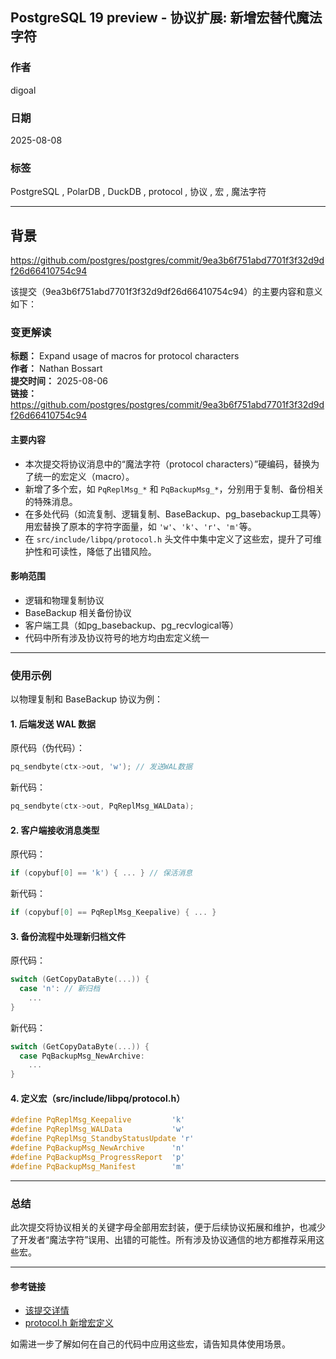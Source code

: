 ## PostgreSQL 19 preview - 协议扩展: 新增宏替代魔法字符  
                                          
### 作者                                          
digoal                                          
                                          
### 日期                                          
2025-08-08                                          
                                          
### 标签                                          
PostgreSQL , PolarDB , DuckDB , protocol , 协议 , 宏 , 魔法字符    
                                          
----                                          
                                          
## 背景       
https://github.com/postgres/postgres/commit/9ea3b6f751abd7701f3f32d9df26d66410754c94    
  
该提交（9ea3b6f751abd7701f3f32d9df26d66410754c94）的主要内容和意义如下：  
  
### 变更解读  
  
**标题：** Expand usage of macros for protocol characters    
**作者：** Nathan Bossart    
**提交时间：** 2025-08-06    
**链接：** https://github.com/postgres/postgres/commit/9ea3b6f751abd7701f3f32d9df26d66410754c94  
  
#### 主要内容  
  
- 本次提交将协议消息中的“魔法字符（protocol characters）”硬编码，替换为了统一的宏定义（macro）。  
- 新增了多个宏，如 `PqReplMsg_*` 和 `PqBackupMsg_*`，分别用于复制、备份相关的特殊消息。  
- 在多处代码（如流复制、逻辑复制、BaseBackup、pg_basebackup工具等）用宏替换了原本的字符字面量，如 `'w'`、`'k'`、`'r'`、`'m'`等。  
- 在 `src/include/libpq/protocol.h` 头文件中集中定义了这些宏，提升了可维护性和可读性，降低了出错风险。  
  
#### 影响范围  
- 逻辑和物理复制协议  
- BaseBackup 相关备份协议  
- 客户端工具（如pg_basebackup、pg_recvlogical等）  
- 代码中所有涉及协议符号的地方均由宏定义统一  
  
---  
  
### 使用示例  
  
以物理复制和 BaseBackup 协议为例：  
  
#### 1. 后端发送 WAL 数据  
  
原代码（伪代码）：  
```c  
pq_sendbyte(ctx->out, 'w'); // 发送WAL数据  
```  
新代码：  
```c  
pq_sendbyte(ctx->out, PqReplMsg_WALData);  
```  
  
#### 2. 客户端接收消息类型  
  
原代码：  
```c  
if (copybuf[0] == 'k') { ... } // 保活消息  
```  
新代码：  
```c  
if (copybuf[0] == PqReplMsg_Keepalive) { ... }  
```  
  
#### 3. 备份流程中处理新归档文件  
  
原代码：  
```c  
switch (GetCopyDataByte(...)) {  
  case 'n': // 新归档  
    ...  
}  
```  
新代码：  
```c  
switch (GetCopyDataByte(...)) {  
  case PqBackupMsg_NewArchive:  
    ...  
}  
```  
  
#### 4. 定义宏（src/include/libpq/protocol.h）  
```c  
#define PqReplMsg_Keepalive         'k'  
#define PqReplMsg_WALData           'w'  
#define PqReplMsg_StandbyStatusUpdate 'r'  
#define PqBackupMsg_NewArchive      'n'  
#define PqBackupMsg_ProgressReport  'p'  
#define PqBackupMsg_Manifest        'm'  
```  
  
---  
  
### 总结  
  
此次提交将协议相关的关键字母全部用宏封装，便于后续协议拓展和维护，也减少了开发者“魔法字符”误用、出错的可能性。所有涉及协议通信的地方都推荐采用这些宏。  
  
---  
  
#### 参考链接  
  
- [该提交详情](https://github.com/postgres/postgres/commit/9ea3b6f751abd7701f3f32d9df26d66410754c94)  
- [protocol.h 新增宏定义](https://github.com/postgres/postgres/commit/9ea3b6f751abd7701f3f32d9df26d66410754c94#diff-7b326e56b0a391d2b8a79c5e605e9a4c82b3c4b73798ce9f21aa94e5e54e1a36)  
  
如需进一步了解如何在自己的代码中应用这些宏，请告知具体使用场景。  
  
